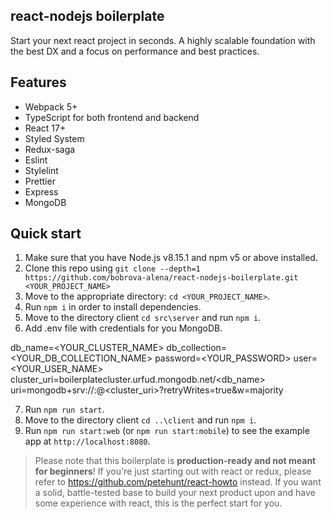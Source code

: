 ## react-nodejs boilerplate
Start your next react project in seconds.
A highly scalable foundation with the best DX and a focus on performance and best practices.

## Features
- Webpack 5+
- TypeScript for both frontend and backend
- React 17+
- Styled System
- Redux-saga
- Eslint
- Stylelint
- Prettier
- Express
- MongoDB

## Quick start

1.  Make sure that you have Node.js v8.15.1 and npm v5 or above installed.
2.  Clone this repo using `git clone --depth=1 https://github.com/bobrova-alena/react-nodejs-boilerplate.git <YOUR_PROJECT_NAME>`
3.  Move to the appropriate directory: `cd <YOUR_PROJECT_NAME>`.<br />
4.  Run `npm i` in order to install dependencies.<br />
5.  Move to the directory client `cd src\server` and run `npm i`.<br />
6.  Add .env file with credentials for you MongoDB. 

db_name=<YOUR_CLUSTER_NAME>
db_collection=<YOUR_DB_COLLECTION_NAME>
password=<YOUR_PASSWORD>
user=<YOUR_USER_NAME>
cluster_uri=boilerplatecluster.urfud.mongodb.net/<db_name>
uri=mongodb+srv://<user>:<password>@<cluster_uri>?retryWrites=true&w=majority
  
7. Run `npm run start`.
8. Move to the directory client `cd ..\client` and run `npm i`.<br />
9. Run `npm run start:web` (or `npm run start:mobile`) to see the example app at `http://localhost:8080`.
  
> Please note that this boilerplate is **production-ready and not meant for beginners**! If you're just starting out with react or redux, please refer to https://github.com/petehunt/react-howto instead. If you want a solid, battle-tested base to build your next product upon and have some experience with react, this is the perfect start for you.
